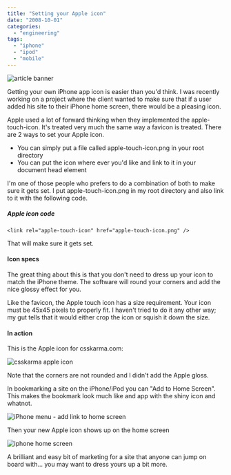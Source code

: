 ```yaml
---
title: "Setting your Apple icon"
date: "2008-10-01"
categories: 
  - "engineering"
tags: 
  - "iphone"
  - "ipod"
  - "mobile"
---
```


![article banner](images/setting-your-apple-icon.jpg)

Getting your own iPhone app icon is easier than you'd think. I was recently working on a project where the client wanted to make sure that if a user added his site to their iPhone home screen, there would be a pleasing icon.

Apple used a lot of forward thinking when they implemented the apple-touch-icon. It's treated very much the same way a favicon is treated. There are 2 ways to set your Apple icon.

- You can simply put a file called apple-touch-icon.png in your root directory
- You can put the icon where ever you'd like and link to it in your document head element

I'm one of those people who prefers to do a combination of both to make sure it gets set. I put apple-touch-icon.png in my root directory and also link to it with the following code.

##### Apple icon code

```
<link rel="apple-touch-icon" href="apple-touch-icon.png" />
```

That will make sure it gets set.

#### Icon specs

The great thing about this is that you don't need to dress up your icon to match the iPhone theme. The software will round your corners and add the nice glossy effect for you.

Like the favicon, the Apple touch icon has a size requirement. Your icon must be 45x45 pixels to properly fit. I haven't tried to do it any other way; my gut tells that it would either crop the icon or squish it down the size.

#### In action

This is the Apple icon for csskarma.com:

![csskarma apple icon](images/apple-touch-icon.png)

Note that the corners are not rounded and I didn't add the Apple gloss.

In bookmarking a site on the iPhone/iPod you can "Add to Home Screen". This makes the bookmark look much like and app with the shiny icon and whatnot.

![iPhone menu - add link to home screen](images/add-to-home-screen.jpg)

Then your new Apple icon shows up on the home screen

![iphone home screen](images/iphone-home-screen.jpg)

A brilliant and easy bit of marketing for a site that anyone can jump on board with... you may want to dress yours up a bit more.
